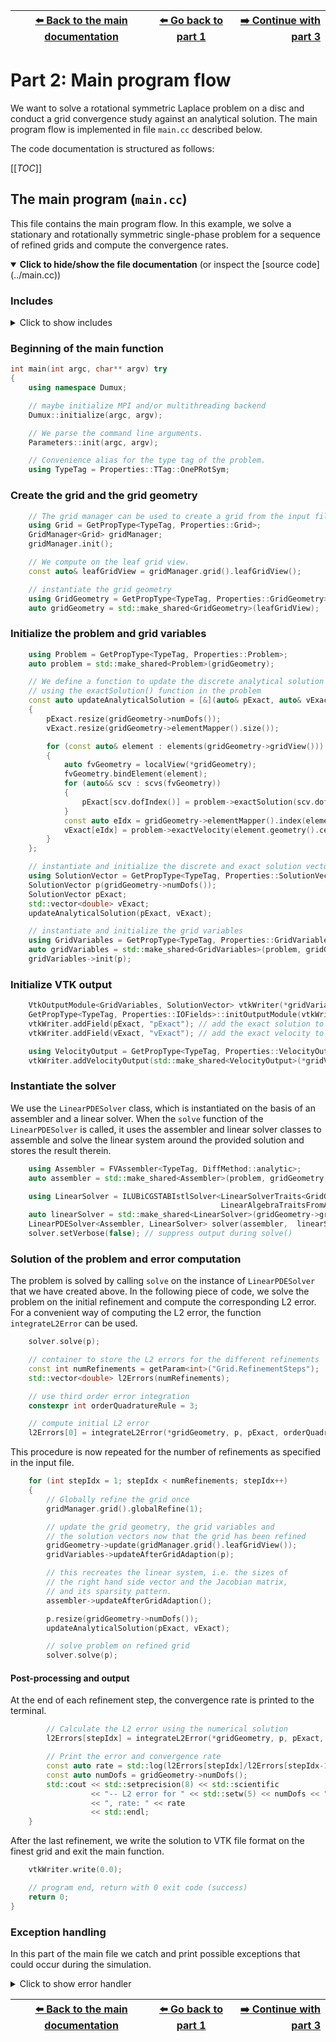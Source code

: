 <!-- Important: This file has been automatically generated by generate_example_docs.py. Do not edit this file directly! -->


| [:arrow_left: Back to the main documentation](../README.md) | [:arrow_left: Go back to part 1](problem.md) | [:arrow_right: Continue with part 3](paraview.md) |
|---|---|---:|

# Part 2: Main program flow

We want to solve a rotational symmetric Laplace problem on a disc and
conduct a grid convergence study against an analytical solution.
The main program flow is implemented in file `main.cc` described below.

The code documentation is structured as follows:

[[_TOC_]]


## The main program (`main.cc`)
This file contains the main program flow. In this example, we solve a stationary
and rotationally symmetric single-phase problem for a sequence of refined grids
and compute the convergence rates.

<details open>
<summary><b>Click to hide/show the file documentation</b> (or inspect the [source code](../main.cc))</summary>

### Includes
<details><summary> Click to show includes</summary>

```cpp
#include <config.h>

#include <iostream>
#include <vector>

#include <dumux/common/initialize.hh>
#include <dumux/common/properties.hh> // for GetPropType
#include <dumux/common/parameters.hh> // for getParam
#include <dumux/common/integrate.hh>  // for integrateL2Error

#include <dumux/linear/istlsolvers.hh>
#include <dumux/linear/linearsolvertraits.hh>
#include <dumux/linear/linearalgebratraits.hh>
#include <dumux/linear/pdesolver.hh>
#include <dumux/assembly/fvassembler.hh>
#include <dumux/assembly/diffmethod.hh>

#include <dumux/io/vtkoutputmodule.hh>
#include <dumux/io/grid/gridmanager_yasp.hh>

#include "properties.hh"
```

</details>

### Beginning of the main function

```cpp
int main(int argc, char** argv) try
{
    using namespace Dumux;

    // maybe initialize MPI and/or multithreading backend
    Dumux::initialize(argc, argv);

    // We parse the command line arguments.
    Parameters::init(argc, argv);

    // Convenience alias for the type tag of the problem.
    using TypeTag = Properties::TTag::OnePRotSym;
```

### Create the grid and the grid geometry

```cpp
    // The grid manager can be used to create a grid from the input file
    using Grid = GetPropType<TypeTag, Properties::Grid>;
    GridManager<Grid> gridManager;
    gridManager.init();

    // We compute on the leaf grid view.
    const auto& leafGridView = gridManager.grid().leafGridView();

    // instantiate the grid geometry
    using GridGeometry = GetPropType<TypeTag, Properties::GridGeometry>;
    auto gridGeometry = std::make_shared<GridGeometry>(leafGridView);
```

### Initialize the problem and grid variables

```cpp
    using Problem = GetPropType<TypeTag, Properties::Problem>;
    auto problem = std::make_shared<Problem>(gridGeometry);

    // We define a function to update the discrete analytical solution vector
    // using the exactSolution() function in the problem
    const auto updateAnalyticalSolution = [&](auto& pExact, auto& vExact)
    {
        pExact.resize(gridGeometry->numDofs());
        vExact.resize(gridGeometry->elementMapper().size());

        for (const auto& element : elements(gridGeometry->gridView()))
        {
            auto fvGeometry = localView(*gridGeometry);
            fvGeometry.bindElement(element);
            for (auto&& scv : scvs(fvGeometry))
            {
                pExact[scv.dofIndex()] = problem->exactSolution(scv.dofPosition());
            }
            const auto eIdx = gridGeometry->elementMapper().index(element);
            vExact[eIdx] = problem->exactVelocity(element.geometry().center());
        }
    };

    // instantiate and initialize the discrete and exact solution vectors
    using SolutionVector = GetPropType<TypeTag, Properties::SolutionVector>;
    SolutionVector p(gridGeometry->numDofs());
    SolutionVector pExact;
    std::vector<double> vExact;
    updateAnalyticalSolution(pExact, vExact);

    // instantiate and initialize the grid variables
    using GridVariables = GetPropType<TypeTag, Properties::GridVariables>;
    auto gridVariables = std::make_shared<GridVariables>(problem, gridGeometry);
    gridVariables->init(p);
```

### Initialize VTK output

```cpp
    VtkOutputModule<GridVariables, SolutionVector> vtkWriter(*gridVariables, p, problem->name());
    GetPropType<TypeTag, Properties::IOFields>::initOutputModule(vtkWriter);
    vtkWriter.addField(pExact, "pExact"); // add the exact solution to the output fields
    vtkWriter.addField(vExact, "vExact"); // add the exact velocity to the output fields

    using VelocityOutput = GetPropType<TypeTag, Properties::VelocityOutput>;
    vtkWriter.addVelocityOutput(std::make_shared<VelocityOutput>(*gridVariables));
```

### Instantiate the solver
We use the `LinearPDESolver` class, which is instantiated on the basis
of an assembler and a linear solver. When the `solve` function of the
`LinearPDESolver` is called, it uses the assembler and linear
solver classes to assemble and solve the linear system around the provided
solution and stores the result therein.

```cpp
    using Assembler = FVAssembler<TypeTag, DiffMethod::analytic>;
    auto assembler = std::make_shared<Assembler>(problem, gridGeometry, gridVariables);

    using LinearSolver = ILUBiCGSTABIstlSolver<LinearSolverTraits<GridGeometry>,
                                               LinearAlgebraTraitsFromAssembler<Assembler>>;
    auto linearSolver = std::make_shared<LinearSolver>(gridGeometry->gridView(), gridGeometry->dofMapper());
    LinearPDESolver<Assembler, LinearSolver> solver(assembler,  linearSolver);
    solver.setVerbose(false); // suppress output during solve()
```

### Solution of the problem and error computation
The problem is solved by calling `solve` on the instance of `LinearPDESolver`
that we have created above. In the following piece of code, we solve the
problem on the initial refinement and compute the corresponding L2 error.
For a convenient way of computing the L2 error, the function `integrateL2Error`
can be used.

```cpp
    solver.solve(p);

    // container to store the L2 errors for the different refinements
    const int numRefinements = getParam<int>("Grid.RefinementSteps");
    std::vector<double> l2Errors(numRefinements);

    // use third order error integration
    constexpr int orderQuadratureRule = 3;

    // compute initial L2 error
    l2Errors[0] = integrateL2Error(*gridGeometry, p, pExact, orderQuadratureRule);
```

This procedure is now repeated for the number of refinements as specified
in the input file.

```cpp
    for (int stepIdx = 1; stepIdx < numRefinements; stepIdx++)
    {
        // Globally refine the grid once
        gridManager.grid().globalRefine(1);

        // update the grid geometry, the grid variables and
        // the solution vectors now that the grid has been refined
        gridGeometry->update(gridManager.grid().leafGridView());
        gridVariables->updateAfterGridAdaption(p);

        // this recreates the linear system, i.e. the sizes of
        // the right hand side vector and the Jacobian matrix,
        // and its sparsity pattern.
        assembler->updateAfterGridAdaption();

        p.resize(gridGeometry->numDofs());
        updateAnalyticalSolution(pExact, vExact);

        // solve problem on refined grid
        solver.solve(p);
```

#### Post-processing and output
At the end of each refinement step, the convergence
rate is printed to the terminal.

```cpp
        // Calculate the L2 error using the numerical solution
        l2Errors[stepIdx] = integrateL2Error(*gridGeometry, p, pExact, orderQuadratureRule);

        // Print the error and convergence rate
        const auto rate = std::log(l2Errors[stepIdx]/l2Errors[stepIdx-1])/std::log(0.5);
        const auto numDofs = gridGeometry->numDofs();
        std::cout << std::setprecision(8) << std::scientific
                  << "-- L2 error for " << std::setw(5) << numDofs << " dofs: " << l2Errors[stepIdx]
                  << ", rate: " << rate
                  << std::endl;
    }
```

After the last refinement, we write the solution to VTK file format on the
finest grid and exit the main function.

```cpp
    vtkWriter.write(0.0);

    // program end, return with 0 exit code (success)
    return 0;
}
```

### Exception handling
In this part of the main file we catch and print possible exceptions that could
occur during the simulation.
<details><summary> Click to show error handler</summary>

```cpp

catch (const Dumux::ParameterException &e)
{
    std::cerr << std::endl << e << " ---> Abort!" << std::endl;
    return 1;
}
catch (const Dune::DGFException & e)
{
    std::cerr << "DGF exception thrown (" << e <<
                 "). Most likely, the DGF file name is wrong "
                 "or the DGF file is corrupted, "
                 "e.g. missing hash at end of file or wrong number (dimensions) of entries."
                 << " ---> Abort!" << std::endl;
    return 2;
}
catch (const Dune::Exception &e)
{
    std::cerr << "Dune reported error: " << e << " ---> Abort!" << std::endl;
    return 3;
}
```

</details>

</details>


| [:arrow_left: Back to the main documentation](../README.md) | [:arrow_left: Go back to part 1](problem.md) | [:arrow_right: Continue with part 3](paraview.md) |
|---|---|---:|


